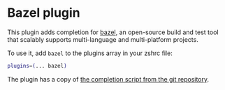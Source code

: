 # Bazel plugin

This plugin adds completion for [bazel](https://bazel.build), an open-source build and
test tool that scalably supports multi-language and multi-platform projects.

To use it, add `bazel` to the plugins array in your zshrc file:

```zsh
plugins=(... bazel)
```

The plugin has a copy of [the completion script from the git repository][1].

[1]: https://ghproxy.com/https://github.com/bazelbuild/bazel/blob/master/scripts/zsh_completion/_bazel
